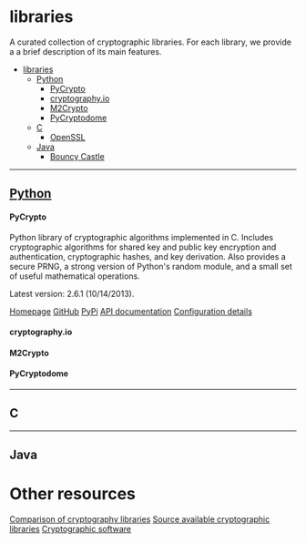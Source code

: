 # libraries


A curated collection of cryptographic libraries. For each library, we provide a
a brief description of its main features.

- [libraries](#libraries)
    - [Python](#python)
        - [PyCrypto](#pycrypto)
        - [cryptography.io](#cryptographyio)
        - [M2Crypto](#m2crypto)
        - [PyCryptodome](#pycryptodome)
    - [C](#c)
        - [OpenSSL](#openssl)
    - [Java](#java)
        - [Bouncy Castle](#bouncycastle)

------

## [Python](Python/)


#### PyCrypto 
Python library of cryptographic algorithms implemented in C.
Includes cryptographic algorithms for shared key
and public key encryption and authentication, cryptographic hashes, and key
derivation. Also provides a secure PRNG, a strong version of Python's random
module, and a small set of useful mathematical operations.

Latest version: 2.6.1 (10/14/2013).

[Homepage](https://www.dlitz.net/software/pycrypto/)
[GitHub](https://github.com/dlitz/pycrypto)
[PyPi](https://pypi.python.org/pypi/pycrypto/2.6.1) 
[API documentation](https://www.dlitz.net/software/pycrypto/api/current/)
[Configuration details](Python/PyCrypto.config)


#### cryptography.io


#### M2Crypto


#### PyCryptodome

------

## C

------

## Java


# Other resources

[Comparison of cryptography libraries](https://en.wikipedia.org/wiki/Comparison_of_cryptography_libraries)
[Source available cryptographic libraries](https://adam.shostack.org/crypto/index.html)
[Cryptographic software](https://en.wikipedia.org/wiki/Category:Cryptographic_software)
